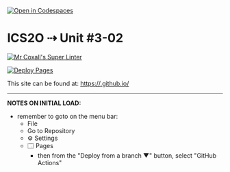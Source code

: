 [![Open in Codespaces](https://classroom.github.com/assets/launch-codespace-2972f46106e565e64193e422d61a12cf1da4916b45550586e14ef0a7c637dd04.svg)](https://classroom.github.com/open-in-codespaces?assignment_repo_id=18960307)
# ICS2O ⇢ Unit #3-02

[![Mr Coxall's Super Linter](https://github.com/<OWNER>/<REPOSITORY>/workflows/Mr%20Coxall's%20Super%20Linter/badge.svg)](https://github.com/<OWNER>/<REPOSITORY>/actions)

[![Deploy Pages](https://github.com/<OWNER>/<REPOSITORY>/workflows/Deploy%20Pages/badge.svg)](https://github.com/<OWNER>/<REPOSITORY>/actions)

This site can be found at: [https://<OWNER>.github.io/<REPOSITORY>](https://<OWNER>.github.io/<REPOSITORY>)

---

**NOTES ON INITIAL LOAD:**
- remember to goto on the menu bar:
  - File
  - Go to Repository
  - ⚙ Settings
  - 🗔 Pages
    - then from the "Deploy from a branch ▼" button, select "GitHub Actions"
